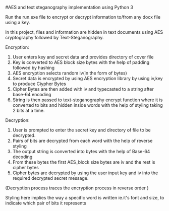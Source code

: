 #AES and text steganography implementation using Python 3

Run the run.exe file to encrypt or decrypt information to/from any docx file using a key.

In this project, files and information are hidden in text documents using AES cryptography followed by Text-Steganography.

Encryption:
1.	User enters key and secret data and provides directory of cover file
2.	Key is converted to AES block size bytes with the help of padding followed by hashing
3.	AES encryption selects random iv(in the form of bytes)
4.	Secret data is encrypted by using AES encryption library by using iv,key to produce Ciypher Bytes
5.	Cipher Bytes are then added with iv and typecasted to a string after base-64 encoding
6.	String is then passed to text-steganography encrypt function where it is converted to bits and hidden inside words with the help of styling taking 2 bits at a time.

Decryption:
1.	User is prompted to enter the secret key and directory of file to be decrypted.
2.	Pairs of bits are decrypted from each word with the help of reverse styling
3.	The output string is converted into bytes with the help of Base-64 decoding
4.	From these bytes the first AES_block size bytes are iv and the rest is cipher bytes
5.	Cipher bytes are decrypted by using the user input key and iv into the required decrypted secret message.

(Decryption process traces the encryption process in reverse order )

Styling here implies the way a specific word is written ie.it's font and size, to indicate which pair of bits it represents
